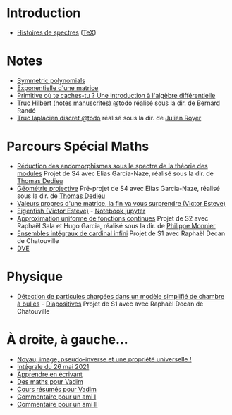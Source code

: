 # Introduction
- [Histoires de spectres](spectreHilbert.pdf) ([TeX](spectreHilbert.zip))

# Notes
- [Symmetric polynomials](sym_poly.pdf)
- [Exponentielle d'une matrice](mat_expo.pdf)
- [Primitive où te caches-tu ? Une introduction à l'algèbre différentielle](alg_diff_fermat_junior.pdf)
- [Truc Hilbert (notes manuscrites) @todo]() réalisé sous la dir. de Bernard Randé
- [Truc laplacien discret @todo]() réalisé sous la dir. de [Julien Royer](https://www.math.univ-toulouse.fr/~jroyer/)

# Parcours Spécial Maths
- [Réduction des endomorphismes sous le spectre de la théorie des modules](@todo) Projet de S4 avec Elias Garcia-Naze, réalisé sous la dir. de [Thomas Dedieu](https://www.math.univ-toulouse.fr/~tdedieu/)
- [Géométrie projective](@todo) Pré-projet de S4 avec Elias Garcia-Naze, réalisé sous la dir. de [Thomas Dedieu](https://www.math.univ-toulouse.fr/~tdedieu/)
- [Valeurs propres d'une matrice, la fin va vous surprendre (Victor Esteve)](val_propre_esteve.pdf)
- [Eigenfish (Victor Esteve)](eigenfish_notebook.pdf) - [Notebook jupyter](eigenfish_notebook.ipynb)
- [Approximation uniforme de fonctions continues](approx_uniforme.pdf) Projet de S2 avec Raphaël Sala et Hugo Garcia, réalisé sous la dir. de [Philippe Monnier](https://www.math.univ-toulouse.fr/~monnier/)
- [Ensembles intégraux de cardinal infini](integraux.pdf) Projet de S1 avec Raphaël Decan de Chatouville
- [DVE](dve.pdf)

# Physique
- [Détection de particules chargées dans un modèle simplifié de chambre à bulles](bulles.pdf) - [Diapositives](diapo_bulles.pdf) Projet de S1 avec avec Raphaël Decan de Chatouville

# À droite, à gauche...
- [Noyau, image, pseudo-inverse et une propriété universelle !](azumaya_drazin.pdf)
- [Intégrale du 26 mai 2021](26_mai_2021.pdf)
- [Apprendre en écrivant](apprendre_en_ecrivant.pdf)
- [Des maths pour Vadim](vad_maths.pdf)
- [Cours résumés pour Vadim](avancementMathVadim.pdf)
- [Commentaire pour un ami I](poincare.pdf)
- [Commentaire pour un ami II](zagier.pdf)
